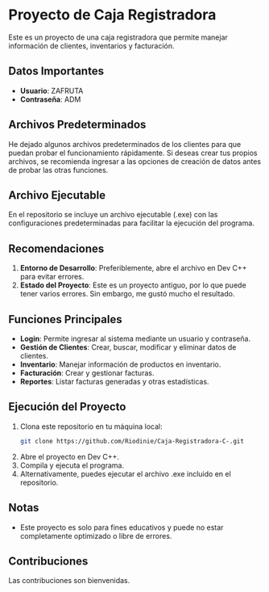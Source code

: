 # Proyecto de Caja Registradora

Este es un proyecto de una caja registradora que permite manejar información de clientes, inventarios y facturación.

## Datos Importantes

- **Usuario**: ZAFRUTA
- **Contraseña**: ADM

## Archivos Predeterminados

He dejado algunos archivos predeterminados de los clientes para que puedan probar el funcionamiento rápidamente. Si deseas crear tus propios archivos, se recomienda ingresar a las opciones de creación de datos antes de probar las otras funciones.

## Archivo Ejecutable

En el repositorio se incluye un archivo ejecutable (.exe) con las configuraciones predeterminadas para facilitar la ejecución del programa.

## Recomendaciones

1. **Entorno de Desarrollo**: Preferiblemente, abre el archivo en Dev C++ para evitar errores.
2. **Estado del Proyecto**: Este es un proyecto antiguo, por lo que puede tener varios errores. Sin embargo, me gustó mucho el resultado.

## Funciones Principales

- **Login**: Permite ingresar al sistema mediante un usuario y contraseña.
- **Gestión de Clientes**: Crear, buscar, modificar y eliminar datos de clientes.
- **Inventario**: Manejar información de productos en inventario.
- **Facturación**: Crear y gestionar facturas.
- **Reportes**: Listar facturas generadas y otras estadísticas.

## Ejecución del Proyecto

1. Clona este repositorio en tu máquina local:
    ```sh
    git clone https://github.com/Riodinie/Caja-Registradora-C-.git
    ```
2. Abre el proyecto en Dev C++.
3. Compila y ejecuta el programa.
4. Alternativamente, puedes ejecutar el archivo .exe incluido en el repositorio.

## Notas

- Este proyecto es solo para fines educativos y puede no estar completamente optimizado o libre de errores.

## Contribuciones

Las contribuciones son bienvenidas.
